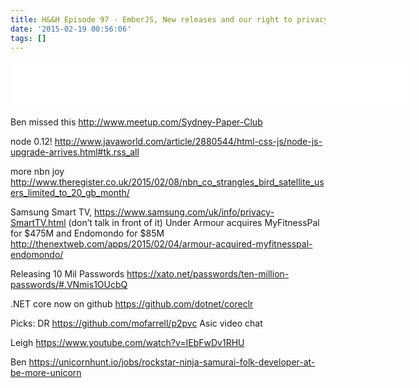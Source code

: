 ```yaml
---
title: H&&H Episode 97 - EmberJS, New releases and our right to privacy
date: '2015-02-19 00:56:06'
tags: []
---
```


<!--more-->
<iframe style="border: none" src="//html5-player.libsyn.com/embed/episode/id/3373321/height/75/width/640/theme/standard/direction/no/autoplay/no/autonext/no/thumbnail/no/preload/no/no_addthis/no/" height="75" width="640" scrolling="no"  allowfullscreen webkitallowfullscreen mozallowfullscreen oallowfullscreen msallowfullscreen></iframe>

Ben 
missed this http://www.meetup.com/Sydney-Paper-Club

node 0.12!
http://www.javaworld.com/article/2880544/html-css-js/node-js-upgrade-arrives.html#tk.rss_all

more nbn joy
http://www.theregister.co.uk/2015/02/08/nbn_co_strangles_bird_satellite_users_limited_to_20_gb_month/

Samsung Smart TV, 
https://www.samsung.com/uk/info/privacy-SmartTV.html
(don’t talk in front of it)
Under Armour acquires MyFitnessPal for $475M and Endomondo for $85M
http://thenextweb.com/apps/2015/02/04/armour-acquired-myfitnesspal-endomondo/

Releasing 10 Mil Passwords
https://xato.net/passwords/ten-million-passwords/#.VNmis1OUcbQ

.NET core now on github
https://github.com/dotnet/coreclr
 
Picks:
DR  https://github.com/mofarrell/p2pvc
Asic video chat

Leigh
https://www.youtube.com/watch?v=IEbFwDv1RHU

Ben
https://unicornhunt.io/jobs/rockstar-ninja-samurai-folk-developer-at-be-more-unicorn


